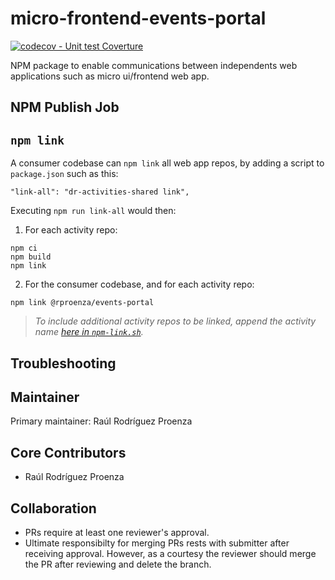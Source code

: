 micro-frontend-events-portal
====================
[![codecov - Unit test Coverture](https://codecov.io/gh/rproenza86/micro-frontend-events-portal/branch/master/graph/badge.svg)](https://codecov.io/gh/rproenza86/micro-frontend-events-portal)

NPM package to enable communications between independents web applications such as micro ui/frontend web app.

NPM Publish Job
---------------

`npm link`
----------

A consumer codebase can `npm link` all web app repos, by adding a script to `package.json` such as this:

```
"link-all": "dr-activities-shared link",
```

Executing `npm run link-all` would then:

1. For each activity repo:

```
npm ci
npm build
npm link
```

2. For the consumer codebase, and for each activity repo:

```
npm link @rproenza/events-portal
```

>*To include additional activity repos to be linked, append the activity name [here in `npm-link.sh`](./npm-link.sh#L16 "./npm-link.sh#L16").*

Troubleshooting
---------------

Maintainer
----------

Primary maintainer: Raúl Rodríguez Proenza

Core Contributors
-----------------

* Raúl Rodríguez Proenza

Collaboration
-------------

* PRs require at least one reviewer's approval.
* Ultimate responsibilty for merging PRs rests with submitter after receiving approval.  However, as a courtesy the reviewer
  should merge the PR after reviewing and delete the branch.
